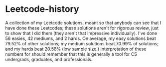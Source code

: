 # Leetcode-history
A collection of my Leetcode solutions, meant so that anybody can see that I have done these Leetcodes; these solutions aren't for rigorous review, just to show that I did them (they aren't that impressive individually).
I've done 56 easies, 42 mediums, and 2 hards.
On average, my easy solutions beat 79.52% of other solutions; my medium solutions beat 70.99% of solutions; and my hards beat 20.58% (low sample size.) Interpretation of these numbers for should remember that this is generally a tool for CS undergrads, graduates, and professionals.

